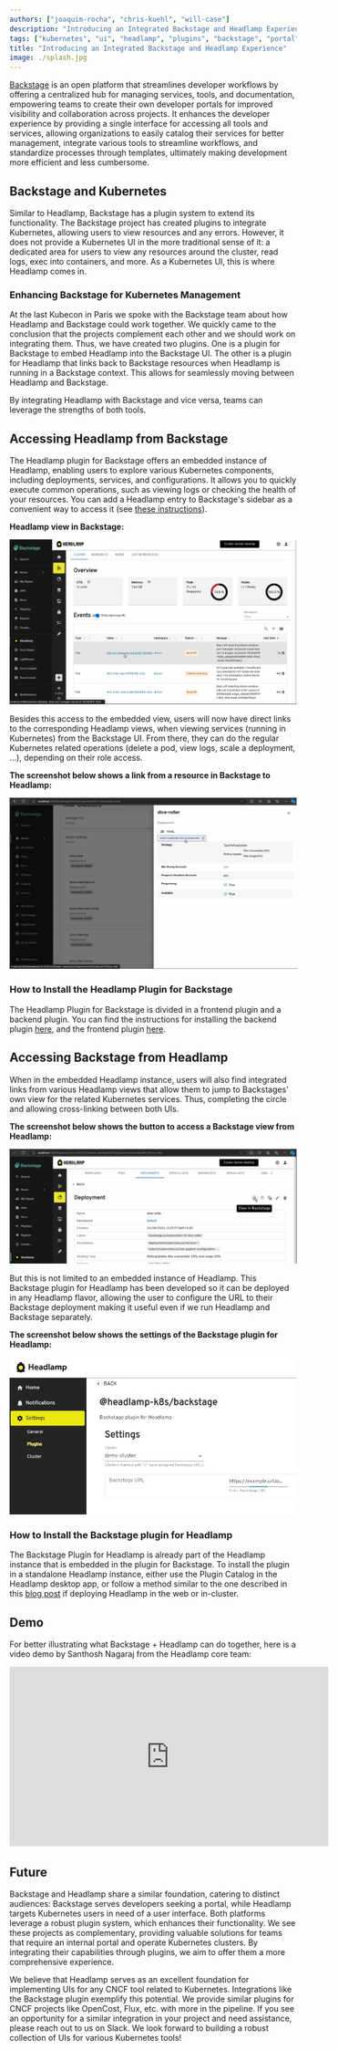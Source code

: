 ```yaml
---
authors: ["joaquim-rocha", "chris-kuehl", "will-case"]
description: "Introducing an Integrated Backstage and Headlamp Experience"
tags: ["kubernetes", "ui", "headlamp", "plugins", "backstage", "portal", "dev portal"]
title: "Introducing an Integrated Backstage and Headlamp Experience"
image: ./splash.jpg
---
```


[Backstage](https://backstage.io/) is an open platform that streamlines developer workflows by offering a centralized hub for managing services, tools, and documentation, empowering teams to create their own developer portals for improved visibility and collaboration across projects. It enhances the developer experience by providing a single interface for accessing all tools and services, allowing organizations to easily catalog their services for better management, integrate various tools to streamline workflows, and standardize processes through templates, ultimately making development more efficient and less cumbersome.

<!--truncate-->

## Backstage and Kubernetes

Similar to Headlamp, Backstage has a plugin system to extend its functionality. The Backstage project has created plugins to integrate Kubernetes, allowing users to view resources and any errors. However, it does not provide a Kubernetes UI in the more traditional sense of it: a dedicated area for users to view any resources around the cluster, read logs, exec into containers, and more. As a Kubernetes UI, this is where Headlamp comes in.

### Enhancing Backstage for Kubernetes Management

At the last Kubecon in Paris we spoke with the Backstage team about how Headlamp and Backstage could work together. We quickly came to the conclusion that the projects complement each other and we should work on integrating them. Thus, we have created two plugins. One is a plugin for Backstage to embed Headlamp into the Backstage UI. The other is a plugin for Headlamp that links back to Backstage resources when Headlamp is running in a Backstage context. This allows for seamlessly moving between Headlamp and Backstage.

By integrating Headlamp with Backstage and vice versa, teams can leverage the strengths of both tools.

## Accessing Headlamp from Backstage

The Headlamp plugin for Backstage offers an embedded instance of Headlamp, enabling users to explore various Kubernetes components, including deployments, services, and configurations. It allows you to quickly execute common operations, such as viewing logs or checking the health of your resources. You can add a Headlamp entry to Backstage's sidebar as a convenient way to access it (see [these instructions](https://github.com/headlamp-k8s/backstage-plugin/tree/headlamp_plugin/headlamp#4-add-headlamp-to-the-sidebar)).

**Headlamp view in Backstage:**

![Screenshot showing the Headlamp embedded view in Backstage](./backstage-headlamp-view.png)

Besides this access to the embedded view, users will now have direct links to the corresponding Headlamp views, when viewing services (running in Kubernetes) from the Backstage UI. From there, they can do the regular Kubernetes related operations (delete a pod, view logs, scale a deployment, ...), depending on their role access.

**The screenshot below shows a link from a resource in Backstage to Headlamp:**

![Screenshot showing a link from a resource in Backstage to Headlamp](./link-to-open-resource-in-headlamp.png)

### How to Install the Headlamp Plugin for Backstage

The Headlamp Plugin for Backstage is divided in a frontend plugin and a backend plugin. You can find the instructions for installing the backend plugin [here](https://github.com/headlamp-k8s/backstage-plugin/tree/headlamp_plugin/headlamp#configuration), and the frontend plugin [here](https://github.com/headlamp-k8s/backstage-plugin/tree/headlamp_plugin/headlamp#headlamp-plugin).

## Accessing Backstage from Headlamp

When in the embedded Headlamp instance, users will also find integrated links from various Headlamp views that allow them to jump to Backstages' own view for the related Kubernetes services. Thus, completing the circle and allowing cross-linking between both UIs.

**The screenshot below shows the button to access a Backstage view from Headlamp:**

![Screenshot showing a button to access a Backstage view from Headlamp](./backstage-button-in-headlamp.png)

But this is not limited to an embedded instance of Headlamp. This Backstage plugin for Headlamp has been developed so it can be deployed in any Headlamp flavor, allowing the user to configure the URL to their Backstage deployment making it useful even if we run Headlamp and Backstage separately.

**The screenshot below shows the settings of the Backstage plugin for Headlamp:**

![Screenshot showing settings of the Backstage plugin for Headlamp](./backstage-plugin-settings.jpeg)

### How to Install the Backstage plugin for Headlamp

The Backstage Plugin for Headlamp is already part of the Headlamp instance that is embedded in the plugin for Backstage. To install the plugin in a standalone Headlamp instance, either use the Plugin Catalog in the Headlamp desktop app, or follow a method similar to the one described in this [blog post](/blog/2022/10/20/best-practices-for-deploying-headlamp-with-plugins) if deploying Headlamp in the web or in-cluster.

## Demo

For better illustrating what Backstage + Headlamp can do together, here is a video demo by Santhosh Nagaraj from the Headlamp core team:

<iframe width="560" height="315" src="https://www.youtube.com/embed/xKwdjMRLShg?si=s5a9qqcnAtdSEpFX" title="YouTube video player" frameborder="0" allow="accelerometer; autoplay; clipboard-write; encrypted-media; gyroscope; picture-in-picture; web-share" referrerpolicy="strict-origin-when-cross-origin" allowfullscreen></iframe>

## Future

Backstage and Headlamp share a similar foundation, catering to distinct audiences: Backstage serves developers seeking a portal, while Headlamp targets Kubernetes users in need of a user interface. Both platforms leverage a robust plugin system, which enhances their functionality. We see these projects as complementary, providing valuable solutions for teams that require an internal portal and operate Kubernetes clusters. By integrating their capabilities through plugins, we aim to offer them a more comprehensive experience.

We believe that Headlamp serves as an excellent foundation for implementing UIs for any CNCF tool related to Kubernetes. Integrations like the Backstage plugin exemplify this potential. We provide similar plugins for CNCF projects like OpenCost, Flux, etc. with more in the pipeline. If you see an opportunity for a similar integration in your project and need assistance, please reach out to us on Slack. We look forward to building a robust collection of UIs for various Kubernetes tools!
